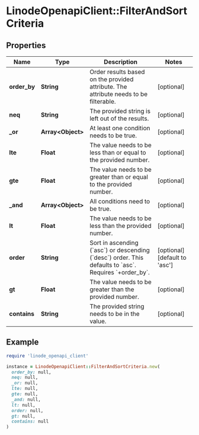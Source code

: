 # LinodeOpenapiClient::FilterAndSortCriteria

## Properties

| Name | Type | Description | Notes |
| ---- | ---- | ----------- | ----- |
| **order_by** | **String** | Order results based on the provided attribute. The attribute needs to be filterable. | [optional] |
| **neq** | **String** | The provided string is left out of the results. | [optional] |
| **_or** | **Array&lt;Object&gt;** | At least one condition needs to be true. | [optional] |
| **lte** | **Float** | The value needs to be less than or equal to the provided number. | [optional] |
| **gte** | **Float** | The value needs to be greater than or equal to the provided number. | [optional] |
| **_and** | **Array&lt;Object&gt;** | All conditions need to be true. | [optional] |
| **lt** | **Float** | The value needs to be less than the provided number. | [optional] |
| **order** | **String** | Sort in ascending (&#x60;asc&#x60;) or descending (&#x60;desc&#x60;) order. This defaults to &#x60;asc&#x60;. Requires &#x60;+order_by&#x60;. | [optional][default to &#39;asc&#39;] |
| **gt** | **Float** | The value needs to be greater than the provided number. | [optional] |
| **contains** | **String** | The provided string needs to be in the value. | [optional] |

## Example

```ruby
require 'linode_openapi_client'

instance = LinodeOpenapiClient::FilterAndSortCriteria.new(
  order_by: null,
  neq: null,
  _or: null,
  lte: null,
  gte: null,
  _and: null,
  lt: null,
  order: null,
  gt: null,
  contains: null
)
```


